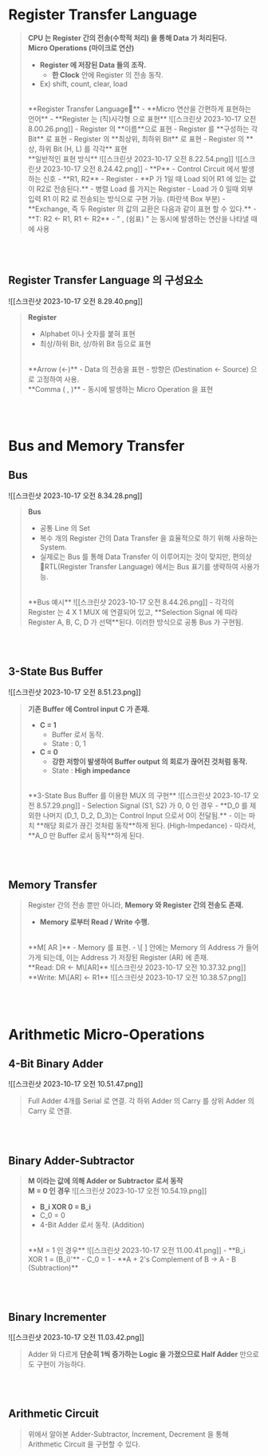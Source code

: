 # Register Transfer Language
> **CPU 는 Register 간의 전송(수학적 처리) 을 통해 Data 가 처리된다.**
> <br>
> **Micro Operations (마이크로 연산)**
> - **Register 에 저장된 Data 들의 조작.**
> 	- **한 Clock** 안에 Register 의 전송 동작.
> - Ex) shift, count, clear, load
> <br>
> **Register Transfer Language**
> - **Micro 연산을 간편하게 표현하는 언어**
> - **Register 는 (직)사각형 으로 표현**
> 	![[스크린샷 2023-10-17 오전 8.00.26.png]]
> 	- Register 의 **이름**으로 표현
> 	- Register 를 **구성하는 각 Bit** 로 표현
> 	- Register 의 **최상위, 최하위 Bit** 로 표현
> 	- Register 의 **상, 하위 Bit (H, L) 를 각각** 표현
> <br>
> **일반적인 표현 방식**
> ![[스크린샷 2023-10-17 오전 8.22.54.png]]
> ![[스크린샷 2023-10-17 오전 8.24.42.png]]
> - **P**
> 	- Control Circuit 에서 발생하는 신호
> - **R1, R2**
> 	- Register
> - **P 가 1일 때 Load 되어 R1 에 있는 값이 R2로 전송된다.**
> 	- 병렬 Load 를 가지는 Register
> 		- Load 가 0 일때 외부 입력 R1 이 R2 로 전송되는 방식으로 구현 가능. (파란색 Box 부분)
> - **Exchange, 즉 두 Register 의 값의 교환은 다음과 같이 표현 할 수 있다.**
> 	- **T: R2 <- R1, R1 <- R2**
> 	- " , (쉼표) " 는 동시에 발생하는 연산을 나타낼 때에 사용

<br><br>
## Register Transfer Language 의 구성요소
![[스크린샷 2023-10-17 오전 8.29.40.png]]
> **Register**
> - Alphabet 이나 숫자를 붙혀 표현
> - 최상/하위 Bit, 상/하위 Bit 등으로 표현
> <br>
> **Arrow (<-)** 
> - Data 의 전송을 표현
> - 방향은 (Destination <- Source) 으로 고정하여 사용.
> <br>
> **Comma ( , )**
> - 동시에 발생하는 Micro Operation 을 표현

<br><br>
# Bus and Memory Transfer
## Bus
![[스크린샷 2023-10-17 오전 8.34.28.png]]
> **Bus**
> - 공통 Line 의 Set
> - 복수 개의 Register 간의 Data Transfer 을 효율적으로 하기 위해 사용하는 System.
> - 실제로는 Bus 를 통해 Data Transfer 이 이루어지는 것이 맞지만, 편의상 RTL(Register Transfer Language) 에서는 Bus 표기를 생략하여 사용가능.
> <br>
> **Bus 예시**
> ![[스크린샷 2023-10-17 오전 8.44.26.png]]
> - 각각의 Register 는 4 X 1 MUX 에 연결되어 있고, **Selection Signal 에 따라 Register A, B, C, D 가 선택**된다. 이러한 방식으로 공통 Bus 가 구현됨.

<br><br>
## 3-State Bus Buffer
![[스크린샷 2023-10-17 오전 8.51.23.png]]
> **기존 Buffer 에 Control input C 가 존재.**
> - **C = 1**
> 	- Buffer 로서 동작.
> 	- State : 0, 1
> - **C = 0**
> 	- **강한 저항이 발생하여 Buffer output 의 회로가 끊어진 것처럼 동작.**
> 	- State : **High impedance**
> <br>
> **3-State Bus Buffer 를 이용한 MUX 의 구현**
> ![[스크린샷 2023-10-17 오전 8.57.29.png]]
> - Selection Signal (S1, S2) 가 0, 0 인 경우
> 	- **D_0 를 제외한 나머지 (D_1, D_2, D_3)는 Control Input 으로서 0이 전달됨.**
> 	- 이는 마치 **해당 회로가 끊긴 것처럼 동작**하게 된다. (High-Impedance) 
> 	- 따라서, **A_0 만 Buffer 로서 동작**하게 된다.

<br><br>
## Memory Transfer
> Register 간의 전송 뿐만 아니라, **Memory 와 Register 간의 전송도 존재.**
> - **Memory 로부터 Read / Write 수행.**
> <br>
> **M[ AR ]**
> - Memory 를 표현.
> - \[ ] 안에는 Memory 의 Address 가 들어가게 되는데, 이는 Address 가 저장된 Register (AR) 에 존재. 
> <br>
> **Read: DR <- M\[AR]**
> ![[스크린샷 2023-10-17 오전 10.37.32.png]]
> <br>
> **Write: M\[AR] <- R1**
> ![[스크린샷 2023-10-17 오전 10.38.57.png]]

<br><br>
# Arithmetic Micro-Operations
## 4-Bit Binary Adder
![[스크린샷 2023-10-17 오전 10.51.47.png]]
> Full Adder 4개를 Serial 로 연결.
> 각 하위 Adder 의 Carry 를 상위 Adder 의 Carry 로 연결.

<br><br>
## Binary Adder-Subtractor
> **M 이라는 값에 의해 Adder or Subtractor 로서 동작**
> <br>
> **M = 0 인 경우**
> ![[스크린샷 2023-10-17 오전 10.54.19.png]]
> - **B_i XOR 0 = B_i**
> - C_0 = 0
> - 4-Bit Adder 로서 동작. (Addition)
> <br>
> **M = 1 인 경우**
> ![[스크린샷 2023-10-17 오전 11.00.41.png]]
> - **B_i XOR 1 = (B_i)'**
> - C_0 = 1
> - **A + 2's Complement of B -> A - B (Subtraction)**

<br><br>
## Binary Incrementer
![[스크린샷 2023-10-17 오전 11.03.42.png]]
> Adder 와 다르게 **단순히 1씩 증가하는 Logic 을 가졌으므로 Half Adder** 만으로도 구현이 가능하다.

<br><br>
## Arithmetic Circuit

> 위에서 알아본 Adder-Subtractor, Increment, Decrement 을 통해 Arithmetic Circuit 을 구현할 수 있다.